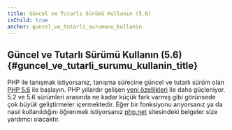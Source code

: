 ```yaml
---
title: Güncel ve Tutarlı Sürümü Kullanın (5.6)
isChild: true
anchor: guncel_ve_tutarli_surumunu_kullanin
---
```


## Güncel ve Tutarlı Sürümü Kullanın (5.6) {#guncel_ve_tutarli_surumu_kullanin_title}

PHP ile tanışmak istiyorsanız, tanışma sürecine güncel ve tutarlı sürüm olan [PHP 5.6][php-release] ile başlayın. PHP yıllardır gelişen [yeni özellikleri](#one_cikanlar) ile daha güçleniyor. 5.2 ve 5.6 sürümleri arasında ne kadar küçük fark varmış gibi görünsede çok _büyük_ geliştirmeler içermektedir. Eğer bir fonksiyonu arıyorsanız ya da nasıl kullanıldığını öğrenmek istiyorsanız [php.net][php-docs] sitesindeki belgeler size yardımcı olacaktır.

[php-release]: http://www.php.net/downloads.php
[php-docs]: http://www.php.net/manual/tr/
